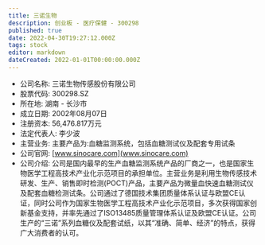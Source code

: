 ```yaml
---
title: 三诺生物
description: 创业板 - 医疗保健 - 300298
published: true
date: 2022-04-30T19:27:12.000Z
tags: stock
editor: markdown
dateCreated: 2022-01-01T00:00:00.000Z
---
```


- 公司名称: 三诺生物传感股份有限公司
- 股票代码: 300298.SZ
- 所在地: 湖南 - 长沙市
- 成立日期: 2002年08月07日
- 注册资本: 56,476.817万元
- 法定代表人: 李少波
- 主营业务: 主要产品为:血糖监测系统，包括血糖测试仪及配套专用试条
- 公司官网: [www.sinocare.com](www.sinocare.com)
- 公司介绍: 公司是国内最早的生产血糖监测系统产品的厂商之一，也是国家生物医学工程高技术产业化示范项目的承担单位。主营业务是利用生物传感技术研发、生产、销售即时检测(POCT)产品，主要产品为微量血快速血糖测试仪及配套血糖检测试条。公司通过了德国技术集团质量体系认证与欧盟CE认证，同时公司作为国家生物医学工程高技术产业化示范项目，多次获得国家创新基金支持，并率先通过了ISO13485质量管理体系认证及欧盟CE认证。公司生产的“三诺”系列血糖仪及配套试纸，以其“准确、简单、经济”的特点，获得广大消费者的认可。


